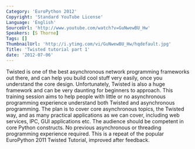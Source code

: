 ```yaml
---
Category: 'EuroPython 2012'
Copyright: 'Standard YouTube License'
Language: 'English'
SourceUrl: 'http://www.youtube.com/watch?v=GuNwewBU_Hw'
Speakers: [S Thorne]
Tags: []
ThumbnailUrl: 'http://i.ytimg.com/vi/GuNwewBU_Hw/hqdefault.jpg'
Title: 'Twisted tutorial part 1'
date: '2012-07-06'
---
```

Twisted is one of the best asynchronous network programming frameworks out
there, and can help you build cool stuff very easily, once you understand the
core design. Unfortunately, Twisted is also a huge framework and can be very
daunting for beginners to approach. This training session aims to help people
with little or no asynchronous programming experience understand both Twisted
and asynchronous programming. The plan is to cover core asynchronous topics,
the Twisted way, and as many practical applications as we can cover, including
web services, IPC, GUI applications etc. The audience should be competent in
core Python constructs. No previous asynchronous or threading programming
experience required. This is a repeat of the popular EuroPython 2011 Twisted
Tutorial, improved after feedback.
